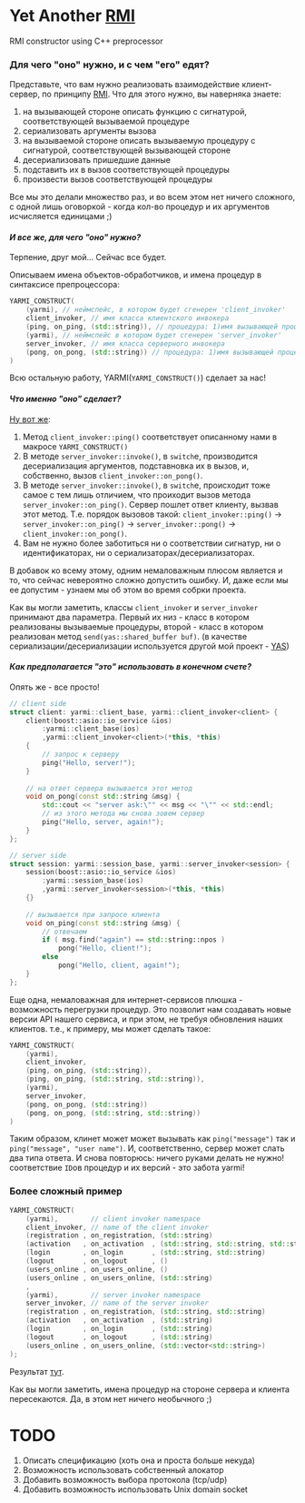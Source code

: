 Yet Another [RMI](http://en.wikipedia.org/wiki/Java_remote_method_invocation)
=========

RMI constructor using C++ preprocessor

### Для чего "оно" нужно, и с чем "его" едят?

Представьте, что вам нужно реализовать взаимодействие клиент-сервер, по принципу [RMI](http://en.wikipedia.org/wiki/Java_remote_method_invocation). Что для этого нужно, вы наверняка знаете:

1. на вызывающей стороне описать функцию с сигнатурой, соответствующей вызываемой процедуре
2. сериализовать аргументы вызова
3. на вызываемой стороне описать вызываемую процедуру с сигнатурой, соответствующей вызывающей стороне
4. десериализовать пришедшие данные
5. подставить их в вызов соответствующей процедуры
6. произвести вызов соответствующей процедуры

Все мы это делали множество раз, и во всем этом нет ничего сложного, с одной лишь оговоркой - когда кол-во процедур и их аргументов исчисляется единицами ;)

#### *И все же, для чего "оно" нужно?*
Терпение, друг мой... Сейчас все будет.

Описываем имена объектов-обработчиков, и имена процедур в синтаксисе препроцессора:
```cpp
YARMI_CONSTRUCT(
    (yarmi), // неймспейс, в котором будет сгенерен 'client_invoker'
    client_invoker, // имя класса клиентского инвокера
    (ping, on_ping, (std::string)), // процедура: 1)имя вызывающей процедуры, 2)имя вызываемой процедуры, 3)список аргументов процедуры
    (yarmi), // неймспейс в котором будет сгенерен 'server_invoker'
    server_invoker, // имя класса серверного инвокера
    (pong, on_pong, (std::string)) // процедура: 1)имя вызывающей процедуры, 2)имя вызываемой процедуры, 3)список аргументов процедуры
)
```
Всю остальную работу, YARMI(`YARMI_CONSTRUCT()`) сделает за нас!

#### *Что именно "оно" сделает?*
[Ну вот же](https://github.com/niXman/yarmi/blob/master/examples/echo/protocol-preprocessed.hpp):

1. Метод `client_invoker::ping()` соответствует описанному нами в макросе `YARMI_CONSTRUCT()`
2. В методе `server_invoker::invoke()`, в `switch`е, производится десериализация аргументов, подставновка их в вызов, и, собственно, вызов `client_invoker::on_pong()`.
3. В методе `server_invoker::invoke()`, в `switch`е, происходит тоже самое с тем лишь отличием, что проиходит вызов метода `server_invoker::on_ping()`. Сервер пошлет ответ клиенту, вызвав этот метод. Т.е. порядок вызовов такой: `client_invoker::ping()` -> `server_invoker::on_ping()` -> `server_invoker::pong()` -> `client_invoker::on_pong()`.
4. Вам не нужно более заботиться ни о соответствии сигнатур, ни о идентификаторах, ни о сериализаторах/десериализаторах.

В добавок ко всему этому, одним немаловажным плюсом является и то, что сейчас невероятно сложно допустить ошибку. И, даже если мы ее допустим - узнаем мы об этом во время собрки проекта.

Как вы могли заметить, классы `client_invoker` и `server_invoker` принимают два параметра. Первый их низ - класс в котором реализованы вызываемые процедуры, второй - класс в котором реализован метод `send(yas::shared_buffer buf)`. (в качестве сериализации/десериализации используется другой мой проект - [YAS](https://github.com/niXman/yas))

#### *Как предполагается "это" использовать в конечном счете?*
Опять же - все просто!

```cpp
// client side
struct client: yarmi::client_base, yarmi::client_invoker<client> {
    client(boost::asio::io_service &ios)
        :yarmi::client_base(ios)
        ,yarmi::client_invoker<client>(*this, *this)
    {
        // запрос к серверу
        ping("Hello, server!");
    }
    
    // на ответ сервера вызывается этот метод
    void on_pong(const std::string &msg) {
        std::cout << "server ask:\"" << msg << "\"" << std::endl;
        // из этого метода мы снова зовем сервер
        ping("Hello, server, again!");
    }
};

// server side
struct session: yarmi::session_base, yarmi::server_invoker<session> {
    session(boost::asio::io_service &ios)
        :yarmi::session_base(ios)
        ,yarmi::server_invoker<session>(*this, *this)
    {}
    
    // вызывается при запросе клиента
    void on_ping(const std::string &msg) {
        // отвечаем
        if ( msg.find("again") == std::string::npos )
            pong("Hello, client!");
        else
            pong("Hello, client, again!");
    }
};
```

Еще одна, немаловажная для интернет-сервисов плюшка - возможность перегрузки процедур. Это позволит нам создавать новые версии API нашего сервиса, и при этом, не требуя обновления наших клиентов.
т.е., к примеру, мы может сделать такое:
```cpp
YARMI_CONSTRUCT(
    (yarmi),
    client_invoker,
    (ping, on_ping, (std::string)),
    (ping, on_ping, (std::string, std::string)),
    (yarmi),
    server_invoker,
    (pong, on_pong, (std::string))
    (pong, on_pong, (std::string, std::string))
)
```
Таким образом, клинет может может вызывать как `ping("message")` так и `ping("message", "user name")`. И, соответственно, сервер может слать два типа ответа. И снова повторюсь: ничего руками делать не нужно! соответствие `ID`ов процедур и их версий - это забота yarmi!

### Более сложный пример
```cpp
YARMI_CONSTRUCT(
	(yarmi),        // client invoker namespace
	client_invoker, // name of the client invoker
	(registration , on_registration, (std::string)                           ) // username
	(activation   , on_activation  , (std::string, std::string, std::string) ) // registration key : username : password
	(login        , on_login       , (std::string, std::string)              ) // username : password
	(logout       , on_logout      , ()                                      ) // without args
	(users_online , on_users_online, ()                                      ) // without args
	(users_online , on_users_online, (std::string)                           ) // substring of username
	,
	(yarmi),        // server invoker namespace
	server_invoker, // name of the server invoker
	(registration , on_registration, (std::string, std::string)              ) // message : registration key
	(activation   , on_activation  , (std::string)                           ) // message
	(login        , on_login       , (std::string)                           ) // message
	(logout       , on_logout      , (std::string)                           ) // message
	(users_online , on_users_online, (std::vector<std::string>)              ) // vector of usernames
);
```
Результат [тут](https://github.com/niXman/yarmi/blob/master/examples/chat/protocol-preprocessed.hpp).

Как вы могли заметить, имена процедур на стороне сервера и клиента пересекаются. Да, в этом нет ничего необычного ;)


TODO
=========

1. Описать спецификацию (хоть она и проста больше некуда)
2. Возможность использовать собственный алокатор
3. Добавить возможность выбора протокола (tcp/udp)
4. Добавить возможность использовать Unix domain socket
